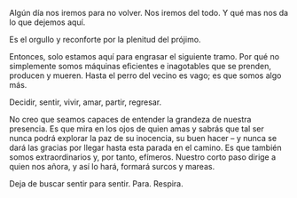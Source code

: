 Algún día nos iremos para no volver. Nos iremos del todo. Y qué mas nos da lo que dejemos aquí.

Es el orgullo y reconforte por la plenitud del prójimo.

Entonces, solo estamos aquí para engrasar el siguiente tramo. Por qué no simplemente somos máquinas eficientes e inagotables que se prenden, producen y mueren. Hasta el perro del vecino es vago; es que somos algo más.

Decidir, sentir, vivir, amar, partir, regresar.

No creo que seamos capaces de entender la grandeza de nuestra presencia. Es que mira en los ojos de quien amas y sabrás que tal ser nunca podrá explorar la paz de su inocencia, su buen hacer – y nunca se dará las gracias por llegar hasta esta parada en el camino. Es que también somos extraordinarios y, por tanto, efímeros. Nuestro corto paso dirige a quien nos añora, y así lo hará, formará surcos y mareas.

Deja de buscar sentir para sentir. Para. Respira.